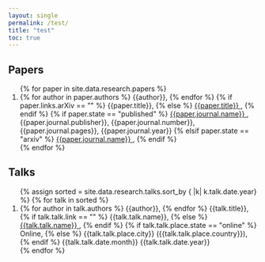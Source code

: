 ```yaml
---
layout: single
permalink: /test/
title: "test"
toc: true
---
```



## Papers

<ol>
{% for paper in site.data.research.papers %}
  <li>
    {% for author in paper.authors %}
        {{author}},
    {% endfor %}
    {% if paper.links.arXiv == "" %}
        {{paper.title}},
    {% else %}
        <a href="{{ paper.links.arXiv }}">
            {{paper.title}}
        </a>,
    {% endif %}    
    {% if paper.state == "published" %}
        <a href="{{ paper.links.journal }}">
        {{paper.journal.name}}
        </a>,
        {{paper.journal.publisher}},
        {{paper.journal.number}}, 
        {{paper.journal.pages}}, 
        {{paper.journal.year}}
    {% elsif paper.state == "arxiv" %}
        <a href="{{ paper.links.arXiv }}">
            {{paper.journal.name}}
        </a>, 
    {% endif %}
  </li>
{% endfor %}
</ol>

## Talks

<ol>
{% assign sorted = site.data.research.talks.sort_by { |k| k.talk.date.year} %}
{% for talk in sorted %}
  <li>
    {% for author in talk.authors %}
        {{author}},
    {% endfor %}
    {{talk.title}},
    {% if talk.talk.link == "" %}
        {{talk.talk.name}},
    {% else %}
        <a href="{{ talk.talk.link }}">
            {{talk.talk.name}}
        </a>,
    {% endif %}
    {% if talk.talk.place.state == "online" %}
        Online,
    {% else %}
        {{talk.talk.place.city}} ({{talk.talk.place.country}}),
    {% endif %}
    {{talk.talk.date.month}} {{talk.talk.date.year}}
  </li>
{% endfor %}
</ol>